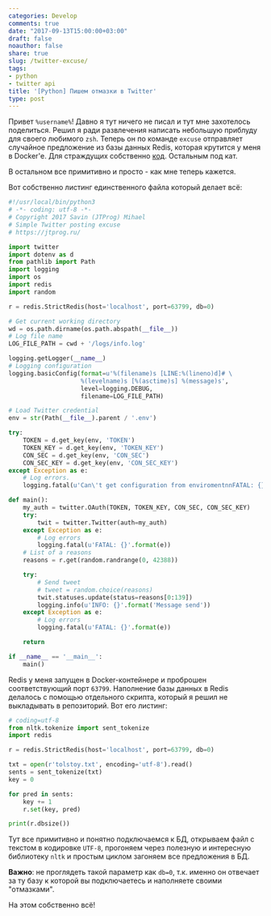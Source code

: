 ```yaml
---
categories: Develop
comments: true
date: "2017-09-13T15:00:00+03:00"
draft: false
noauthor: false
share: true
slug: /twitter-excuse/
tags:
- python
- twitter api
title: '[Python] Пишем отмазки в Twitter'
type: post
---
```


Привет `%username%`! Давно я тут ничего не писал и тут мне захотелось поделиться. Решил я ради развлечения написать небольшую приблуду для своего любимого `zsh`. Теперь он по команде `excuse` отправляет случайное предложение из базы данных Redis, которая крутится у меня в Docker'е. Для страждущих собственно [код](https://github.com/jtprog/twitter-excuse). Остальным под кат.

В остальном все примитивно и просто - как мне теперь кажется.

Вот собственно листинг единственного файла который делает всё:
```python
#!/usr/local/bin/python3
# -*- coding: utf-8 -*-
# Copyright 2017 Savin (JTProg) Mihael
# Simple Twitter posting excuse
# https://jtprog.ru/

import twitter  
import dotenv as d  
from pathlib import Path  
import logging  
import os  
import redis  
import random

r = redis.StrictRedis(host='localhost', port=63799, db=0)

# Get current working directory  
wd = os.path.dirname(os.path.abspath(__file__))  
# Log file name  
LOG_FILE_PATH = cwd + '/logs/info.log'

logging.getLogger(__name__)  
# Logging configuration  
logging.basicConfig(format=u'%(filename)s [LINE:%(lineno)d]# \
                    %(levelname)s [%(asctime)s] %(message)s',
                    level=logging.DEBUG,
                    filename=LOG_FILE_PATH)

# Load Twitter credential  
env = str(Path(__file__).parent / '.env')

try:  
    TOKEN = d.get_key(env, 'TOKEN')  
    TOKEN_KEY = d.get_key(env, 'TOKEN_KEY')  
    CON_SEC = d.get_key(env, 'CON_SEC')  
    CON_SEC_KEY = d.get_key(env, 'CON_SEC_KEY')  
except Exception as e:  
    # Log errors.  
    logging.fatal(u'Can\'t get configuration from enviromentnnFATAL: {}'.format(e))

def main():  
    my_auth = twitter.OAuth(TOKEN, TOKEN_KEY, CON_SEC, CON_SEC_KEY)  
    try:  
        twit = twitter.Twitter(auth=my_auth)  
    except Exception as e:  
        # Log errors  
        logging.fatal(u'FATAL: {}'.format(e))  
    # List of a reasons  
    reasons = r.get(random.randrange(0, 42388))

    try:  
        # Send tweet  
        # tweet = random.choice(reasons)  
        twit.statuses.update(status=reasons[0:139])  
        logging.info(u'INFO: {}'.format('Message send'))  
    except Exception as e:  
        # Log errors  
        logging.fatal(u'FATAL: {}'.format(e))

    return

if __name__ == '__main__':  
    main()
```

Redis у меня запущен в Docker-контейнере и проброшен соответствующий порт `63799`. Наполнение базы данных в Redis делалось с помощью отдельного скрипта, который я решил не выкладывать в репозиторий. Вот его листинг:
```python
# coding=utf-8  
from nltk.tokenize import sent_tokenize  
import redis

r = redis.StrictRedis(host='localhost', port=63799, db=0)

txt = open(r'tolstoy.txt', encoding='utf-8').read()  
sents = sent_tokenize(txt)  
key = 0

for pred in sents:  
    key += 1  
    r.set(key, pred)

print(r.dbsize())
```
Тут все примитивно и понятно подключаемся к БД, открываем файл с текстом в кодировке `UTF-8`, прогоняем через полезную и интересную библиотеку `nltk` и простым циклом загоняем все предложения в БД.

**Важно**: не проглядеть такой параметр как `db=0`, т.к. именно он отвечает за ту базу к которой вы подключаетесь и наполняете своими "отмазками".

На этом собственно всё!
